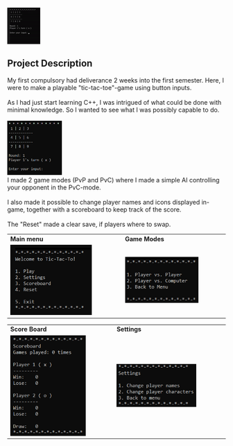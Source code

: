 <img src="https://github.com/Bsktrrl/Bsktrrl.github.io/blob/main/images/TicTacToe/Gameplay.gif" width="15%"/><br>

## Project Description
My first compulsory had deliverance 2 weeks into the first semester. Here, I were to make a playable "tic-tac-toe"-game using button inputs.
<br>
<br>
As I had just start learning C++, I was intrigued of what could be done with minimal knowledge. So I wanted to see what I was possibly capable to do.
<br>
<br>
<img src="https://github.com/Bsktrrl/Bsktrrl.github.io/blob/main/images/TicTacToe/Game.jpg" width="25%"/><br>
I made 2 game modes (PvP and PvC) where I made a simple AI controlling your opponent in the PvC-mode.
<br>
<br>
I also made it possible to change player names and icons displayed in-game, together with a scoreboard to keep track of the score.
<br>
<br>
The "Reset" made a clear save, if players where to swap.

<table width="100%">
      <tr><td><b>Main menu</b></td>
      <td><b>Game Modes</b></td></tr>
      <tr><td><img src="https://github.com/Bsktrrl/Bsktrrl.github.io/blob/main/images/TicTacToe/MainMenu.jpg" width="75%"/></td>
      <td><img src="https://github.com/Bsktrrl/Bsktrrl.github.io/blob/main/images/TicTacToe/GameMode_Select.jpg" width="75%"/></td></tr>
 </table>
 <table width="100%">
      <tr><td><b>Score Board</b></td>
      <td><b>Settings</b></td></tr>
      <tr><td><img src="https://github.com/Bsktrrl/Bsktrrl.github.io/blob/main/images/TicTacToe/Scoreboard.jpg" width="75%"/></td>
      <td><img src="https://github.com/Bsktrrl/Bsktrrl.github.io/blob/main/images/TicTacToe/Settings.jpg" width="75%"/><br></td></tr>
</table>
